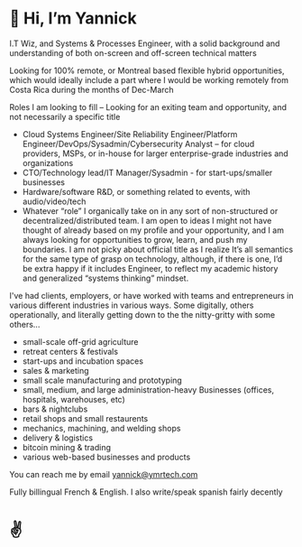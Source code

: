 # 👋 Hi, I’m Yannick

I.T Wiz, and Systems & Processes Engineer, with a solid background and understanding of both on-screen and off-screen technical matters

Looking for 100% remote, or Montreal based flexible hybrid opportunities, which would ideally include a part where I would be working remotely from Costa Rica during the months of Dec-March

Roles I am looking to fill – Looking for an exiting team and opportunity, and not necessarily a specific title
 - Cloud Systems Engineer/Site Reliability Engineer/Platform Engineer/DevOps/Sysadmin/Cybersecurity Analyst – for cloud providers, MSPs, or in-house for larger enterprise-grade industries and organizations 
 - CTO/Technology lead/IT Manager/Sysadmin  - for start-ups/smaller businesses
 - Hardware/software R&D, or something related to events, with audio/video/tech
 - Whatever “role” I organically take on in any sort of non-structured or decentralized/distributed team. I am open to ideas I might not have thought of already based on my profile and your opportunity, and I am always looking for opportunities to grow, learn, and push my boundaries.
I am not picky about official title as I realize It’s all semantics for the same type of grasp on technology, although, if there is one, I’d be extra happy if it includes Engineer, to reflect my academic history and generalized “systems thinking” mindset.

I've had clients, employers, or have worked with teams and entrepreneurs in various different industries in various ways. Some digitally, others operationally, and literally getting down to the the nitty-gritty with some others...
 - small-scale off-grid agriculture
 - retreat centers & festivals
 - start-ups and incubation spaces
 - sales & marketing
 - small scale manufacturing and prototyping
 - small, medium, and large administration-heavy Businesses (offices, hospitals, warehouses, etc)
 - bars & nightclubs
 - retail shops and small restaurents
 - mechanics, machining, and welding shops
 - delivery & logistics
 - bitcoin mining & trading
 - various web-based businesses and products

You can reach me by email yannick@ymrtech.com

Fully billingual French & English. I also write/speak spanish fairly decently

# ✌️
